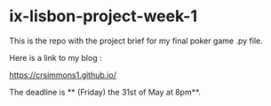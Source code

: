 # ix-lisbon-project-week-1

This is the repo with the project brief for my final poker game .py file.

Here is a link to my blog :

https://crsimmons1.github.io/

The deadline is ** (Friday) the 31st of May at 8pm**.
